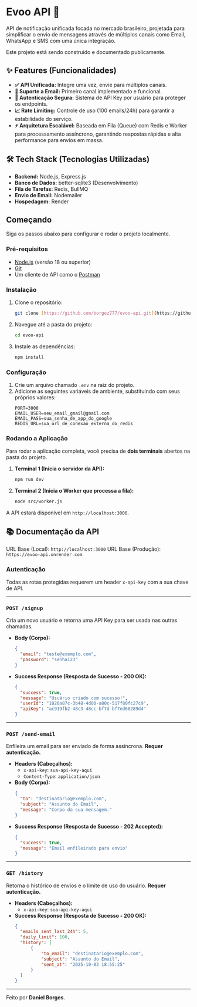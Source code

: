 # Evoo API 🚀

API de notificação unificada focada no mercado brasileiro, projetada para simplificar o envio de mensagens através de múltiplos canais como Email, WhatsApp e SMS com uma única integração.

Este projeto está sendo construído e documentado publicamente.

## ✨ Features (Funcionalidades)

- **✅ API Unificada:** Integre uma vez, envie para múltiplos canais.
- **📧 Suporte a Email:** Primeiro canal implementado e funcional.
- **🔑 Autenticação Segura:** Sistema de API Key por usuário para proteger os endpoints.
- **📈 Rate Limiting:** Controle de uso (100 emails/24h) para garantir a estabilidade do serviço.
- **⚡ Arquitetura Escalável:** Baseada em Fila (Queue) com Redis e Worker para processamento assíncrono, garantindo respostas rápidas e alta performance para envios em massa.

## 🛠️ Tech Stack (Tecnologias Utilizadas)

- **Backend:** Node.js, Express.js
- **Banco de Dados:** better-sqlite3 (Desenvolvimento)
- **Fila de Tarefas:** Redis, BullMQ
- **Envio de Email:** Nodemailer
- **Hospedagem:** Render

## Começando

Siga os passos abaixo para configurar e rodar o projeto localmente.

### Pré-requisitos

- [Node.js](https://nodejs.org/en/) (versão 18 ou superior)
- [Git](https://git-scm.com/)
- Um cliente de API como o [Postman](https://www.postman.com/)

### Instalação

1.  Clone o repositório:
    ```bash
    git clone [https://github.com/borgez777/evoo-api.git](https://github.com/borgez777/evoo-api.git)
    ```
2.  Navegue até a pasta do projeto:
    ```bash
    cd evoo-api
    ```
3.  Instale as dependências:
    ```bash
    npm install
    ```

### Configuração

1.  Crie um arquivo chamado `.env` na raiz do projeto.
2.  Adicione as seguintes variáveis de ambiente, substituindo com seus próprios valores:
    ```env
    PORT=3000
    EMAIL_USER=seu_email_gmail@gmail.com
    EMAIL_PASS=sua_senha_de_app_do_google
    REDIS_URL=sua_url_de_conexao_externa_do_redis
    ```

### Rodando a Aplicação

Para rodar a aplicação completa, você precisa de **dois terminais** abertos na pasta do projeto.

1.  **Terminal 1 (Inicia o servidor da API):**
    ```bash
    npm run dev
    ```
2.  **Terminal 2 (Inicia o Worker que processa a fila):**
    ```bash
    node src/worker.js
    ```
A API estará disponível em `http://localhost:3000`.

## 📚 Documentação da API

URL Base (Local): `http://localhost:3000`
URL Base (Produção): `https://evoo-api.onrender.com`

### Autenticação

Todas as rotas protegidas requerem um header `x-api-key` com a sua chave de API.

---

### `POST /signup`

Cria um novo usuário e retorna uma API Key para ser usada nas outras chamadas.

- **Body (Corpo):**
  ```json
  {
    "email": "teste@exemplo.com",
    "password": "senha123"
  }
  ```
- **Success Response (Resposta de Sucesso - 200 OK):**
  ```json
  {
    "success": true,
    "message": "Usuário criado com sucesso!",
    "userId": "1026a87c-3b48-4d00-a80c-517f80fc27c9",
    "apiKey": "ac919fb2-48c3-48cc-bf7d-bf7ed60289d4"
  }
  ```

---

### `POST /send-email`

Enfileira um email para ser enviado de forma assíncrona. **Requer autenticação.**

- **Headers (Cabeçalhos):**
  - `x-api-key`: `sua-api-key-aqui`
  - `Content-Type`: `application/json`
- **Body (Corpo):**
  ```json
  {
    "to": "destinatario@exemplo.com",
    "subject": "Assunto do Email",
    "message": "Corpo da sua mensagem."
  }
  ```
- **Success Response (Resposta de Sucesso - 202 Accepted):**
  ```json
  {
    "success": true,
    "message": "Email enfileirado para envio"
  }
  ```
---

### `GET /history`

Retorna o histórico de envios e o limite de uso do usuário. **Requer autenticação.**

- **Headers (Cabeçalhos):**
  - `x-api-key`: `sua-api-key-aqui`
- **Success Response (Resposta de Sucesso - 200 OK):**
  ```json
  {
    "emails_sent_last_24h": 5,
    "daily_limit": 100,
    "history": [
        {
            "to_email": "destinatario@exemplo.com",
            "subject": "Assunto do Email",
            "sent_at": "2025-10-03 18:55:25"
        }
    ]
  }
  ```
---
Feito por **Daniel Borges**.
